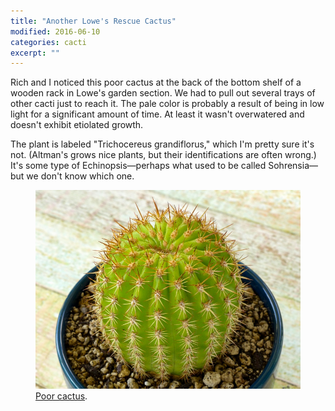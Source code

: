 ```yaml
---
title: "Another Lowe's Rescue Cactus"
modified: 2016-06-10
categories: cacti
excerpt: ""
---
```


Rich and I noticed this poor cactus at the back of the bottom shelf of a wooden rack in Lowe's garden section. We had to pull out several trays of other cacti just to reach it.  The pale color is probably a result of being in low light for a significant amount of time. At least it wasn't overwatered and doesn't exhibit etiolated growth. 

The plant is labeled "Trichocereus grandiflorus," which I'm pretty sure it's not. (Altman's grows nice plants, but their identifications are often wrong.) It's some type of Echinopsis—perhaps what used to be called Sohrensia—but we don't know which one. 

<figure>
  <a href="../../images/P1060422cl.jpg"><img src="../../images/P1060422b.jpg" title="Poor cactus"></a>
  <figcaption><a href="http://www.flickr.com/photos/80901381@N04/7758832526/" title="Poor cactus">Poor cactus</a>.</figcaption>
</figure>

